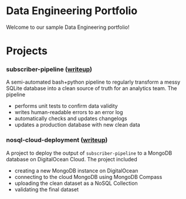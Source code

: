 # Data Engineering Portfolio

Welcome to our sample Data Engineering portfolio!

# Projects

### subscriber-pipeline ([writeup](https://github.com/Codecademy-Curriculum/Data-Engineering-Career-Path-Portfolio/blob/main/subscriber-pipeline/writeup/article.md))

A semi-automated bash+python pipeline to regularly transform a messy SQLite database into a clean source of truth for an analytics team. The pipeline
- performs unit tests to confirm data validity
- writes human-readable errors to an error log
- automatically checks and updates changelogs
- updates a production database with new clean data

### nosql-cloud-deployment ([writeup](https://github.com/Codecademy-Curriculum/Data-Engineering-Career-Path-Portfolio/tree/main/nosql-cloud-deployment))

A project to deploy the output of `subscriber-pipeline` to a MongoDB database on DigitalOcean Cloud. The project included
- creating a new MongoDB instance on DigitalOcean
- connecting to the cloud MongoDB using MongoDB Compass
- uploading the clean dataset as a NoSQL Collection
- validating the final dataset
